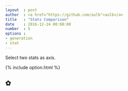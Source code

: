 ```yaml
---
layout	: post
author	: <a href="https://github.com/aulb">aulb</a>
title 	: "Stats Comparison"
date	: 2016-12-24 00:00:00
number	: 5
options	: 
- generation 
- stat
---
```

Select two stats as axis.

{% include option.html %}

<h2 class="ui horizontal header divider">
    ✿
</h2>
<div id="pokeScatterPlot"></div>